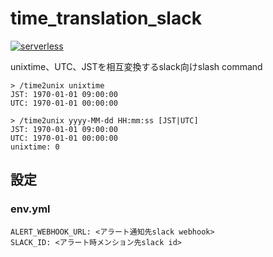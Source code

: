 # time_translation_slack
[![serverless](https://github.com/limit7412/time_translation_slack/actions/workflows/serverless-prod.yml/badge.svg?branch=master)](https://github.com/limit7412/time_translation_slack/actions/workflows/serverless-prod.yml)

unixtime、UTC、JSTを相互変換するslack向けslash command

```
> /time2unix unixtime
JST: 1970-01-01 09:00:00
UTC: 1970-01-01 00:00:00
```

```
> /time2unix yyyy-MM-dd HH:mm:ss [JST|UTC]
JST: 1970-01-01 09:00:00
UTC: 1970-01-01 00:00:00
unixtime: 0
```

## 設定
### env.yml
```
ALERT_WEBHOOK_URL: <アラート通知先slack webhook>
SLACK_ID: <アラート時メンション先slack id>
```
